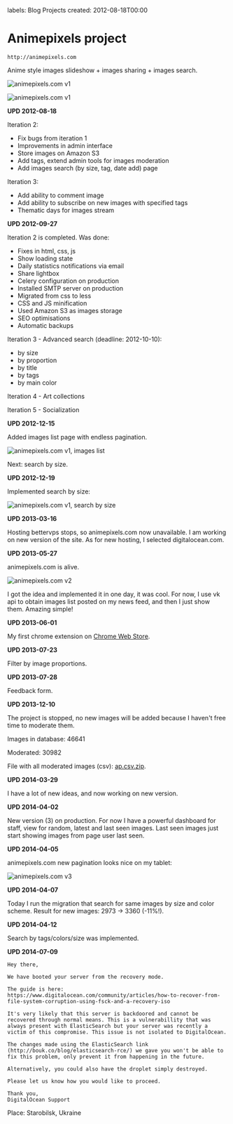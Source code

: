 labels: Blog
        Projects
created: 2012-08-18T00:00

# Animepixels project

```http://animepixels.com```

Anime style images slideshow + images sharing + images search.

![animepixels.com v1](ap1.png)

![animepixels.com v1](ap2.png)

**UPD 2012-08-18**

Iteration 2:

- Fix bugs from iteration 1
- Improvements in admin interface
- Store images on Amazon S3
- Add tags, extend admin tools for images moderation
- Add images search (by size, tag, date add) page

Iteration 3:

- Add ability to comment image
- Add ability to subscribe on new images with specified tags
- Thematic days for images stream

**UPD 2012-09-27**

Iteration 2 is completed. Was done:

- Fixes in html, css, js
- Show loading state
- Daily statistics notifications via email
- Share lightbox
- Celery configuration on production
- Installed SMTP server on production
- Migrated from css to less
- CSS and JS minification
- Used Amazon S3 as images storage
- SEO optimisations
- Automatic backups

Iteration 3 - Advanced search (deadline: 2012-10-10):

- by size
- by proportion
- by title
- by tags
- by main color

Iteration 4 - Art collections

Iteration 5 - Socialization

**UPD 2012-12-15**

Added images list page with endless pagination.

![animepixels.com v1, images list](ap3.png)

Next: search by size.

**UPD 2012-12-19**

Implemented search by size:

![animepixels.com v1, search by size](ap4.png)

**UPD 2013-03-16**

Hosting bettervps stops, so animepixels.com now unavailable.
I am working on new version of the site.
As for new hosting, I selected digitalocean.com.

**UPD 2013-05-27**

animepixels.com is alive.

![animepixels.com v2](ap5.png)

I got the idea and implemented it in one day, it was cool.
For now, I use vk api to obtain images list posted on my news feed, and then I just show them. Amazing simple!

**UPD 2013-06-01**

My first chrome extension on [Chrome Web Store](https://chrome.google.com/webstore/detail/one-click-anime-pics/lljjmjlecbdchogfphdoccehefniihia).

**UPD 2013-07-23**

Filter by image proportions.

**UPD 2013-07-28**

Feedback form.

**UPD 2013-12-10**

The project is stopped, no new images will be added because I haven't free time to moderate them.

Images in database: 46641

Moderated: 30982

File with all moderated images (csv): [ap.csv.zip](ap.csv.zip).

**UPD 2014-03-29**

I have a lot of new ideas, and now working on new version.

**UPD 2014-04-02**

New version (3) on production.
For now I have a powerful dashboard for staff, view for random, latest and last seen images.
Last seen images just start showing images from page user last seen.

**UPD 2014-04-05**

animepixels.com new pagination looks nice on my tablet:

![animepixels.com v3](ap_android.png)

**UPD 2014-04-07**

Today I run the migration that search for same images by size and color scheme. Result for new images: 2973 -> 3360 (-11%!).

**UPD 2014-04-12**

Search by tags/colors/size was implemented.

**UPD 2014-07-09**

```
Hey there,

We have booted your server from the recovery mode.

The guide is here: https://www.digitalocean.com/community/articles/how-to-recover-from-file-system-corruption-using-fsck-and-a-recovery-iso

It's very likely that this server is backdoored and cannot be recovered through normal means. This is a vulnerabillity that was always present with ElasticSearch but your server was recently a victim of this compromise. This issue is not isolated to DigitalOcean.

The changes made using the ElasticSearch link (http://bouk.co/blog/elasticsearch-rce/) we gave you won't be able to fix this problem, only prevent it from happening in the future.

Alternatively, you could also have the droplet simply destroyed.

Please let us know how you would like to proceed.

Thank you,
DigitalOcean Support
```

Place: Starobilsk, Ukraine
